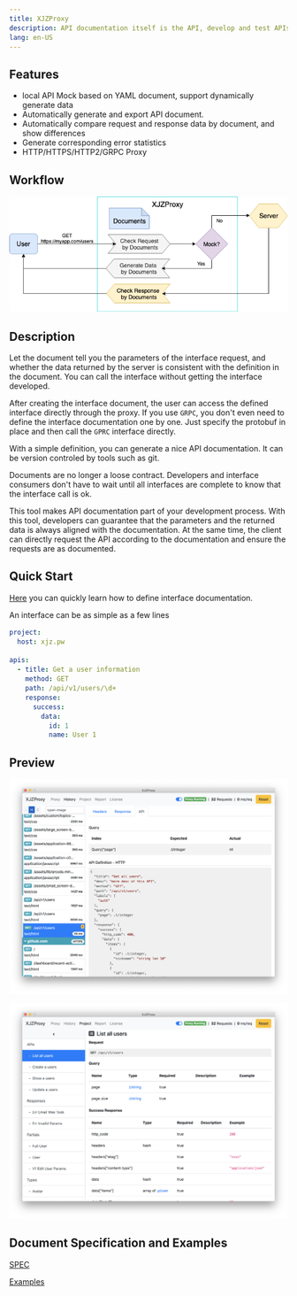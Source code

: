 ```yaml
---
title: XJZProxy
description: API documentation itself is the API, develop and test APIs by documenting the APIs.
lang: en-US
---
```


## Features

* local API Mock based on YAML document, support dynamically generate data
* Automatically generate and export API document.
* Automatically compare request and response data by document, and show differences
* Generate corresponding error statistics
* HTTP/HTTPS/HTTP2/GRPC Proxy


## Workflow

![workflow](/imgs/workflow.png)


## Description

Let the document tell you the parameters of the interface request, and whether the data returned by the server is consistent with the definition in the document. You can call the interface without getting the interface developed.

After creating the interface document, the user can access the defined interface directly through the proxy. If you use `GRPC`, you don't even need to define the interface documentation one by one. Just specify the protobuf in place and then call the `GPRC` interface directly.


With a simple definition, you can generate a nice API documentation. It can be version
controled by tools such as git.

Documents are no longer a loose contract. Developers and interface consumers don't have to wait until all interfaces are complete to know that the interface call is ok.

This tool makes API documentation part of your development process. With this tool, developers
can guarantee that the parameters and the returned data is always aligned with the
documentation. At the same time, the client can directly request the API according to the
documentation and ensure the requests are as documented.

## Quick Start

[Here](/quick-start) you can quickly learn how to define interface documentation.

An interface can be as simple as a few lines

```yaml
project:
  host: xjz.pw

apis:
  - title: Get a user information
    method: GET
    path: /api/v1/users/\d+
    response:
      success:
        data:
          id: 1
          name: User 1
```


## Preview

![app-1](/imgs/app-1.png)

![app-2](/imgs/app-2.png)


## Document Specification and Examples

[SPEC](https://github.com/xiejiangzhi/xjzproxy-docs/blob/master/SPEC.md)

[Examples](https://github.com/xiejiangzhi/xjzproxy-docs)


